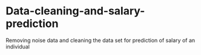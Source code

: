 # Data-cleaning-and-salary-prediction
Removing noise data and cleaning the data set for prediction of salary of an individual 
